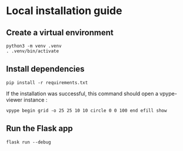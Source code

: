 # Local installation guide

## Create a virtual environment

```
python3 -m venv .venv
. .venv/bin/activate
```

## Install dependencies

```
pip install -r requirements.txt
```

If the installation was successful, this command should open a vpype-viewer instance :
```
vpype begin grid -o 25 25 10 10 circle 0 0 100 end efill show
```

## Run the Flask app

```
flask run --debug
```
